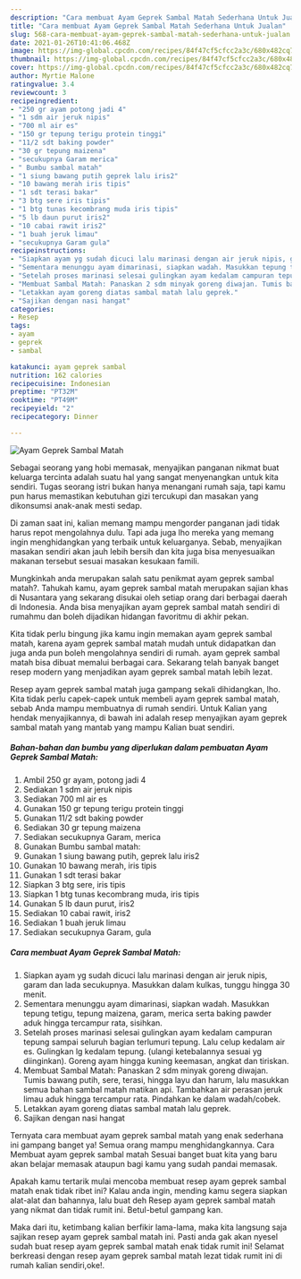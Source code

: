 ```yaml
---
description: "Cara membuat Ayam Geprek Sambal Matah Sederhana Untuk Jualan"
title: "Cara membuat Ayam Geprek Sambal Matah Sederhana Untuk Jualan"
slug: 568-cara-membuat-ayam-geprek-sambal-matah-sederhana-untuk-jualan
date: 2021-01-26T10:41:06.468Z
image: https://img-global.cpcdn.com/recipes/84f47cf5cfcc2a3c/680x482cq70/ayam-geprek-sambal-matah-foto-resep-utama.jpg
thumbnail: https://img-global.cpcdn.com/recipes/84f47cf5cfcc2a3c/680x482cq70/ayam-geprek-sambal-matah-foto-resep-utama.jpg
cover: https://img-global.cpcdn.com/recipes/84f47cf5cfcc2a3c/680x482cq70/ayam-geprek-sambal-matah-foto-resep-utama.jpg
author: Myrtie Malone
ratingvalue: 3.4
reviewcount: 3
recipeingredient:
- "250 gr ayam potong jadi 4"
- "1 sdm air jeruk nipis"
- "700 ml air es"
- "150 gr tepung terigu protein tinggi"
- "11/2 sdt baking powder"
- "30 gr tepung maizena"
- "secukupnya Garam merica"
- " Bumbu sambal matah"
- "1 siung bawang putih geprek lalu iris2"
- "10 bawang merah iris tipis"
- "1 sdt terasi bakar"
- "3 btg sere iris tipis"
- "1 btg tunas kecombrang muda iris tipis"
- "5 lb daun purut iris2"
- "10 cabai rawit iris2"
- "1 buah jeruk limau"
- "secukupnya Garam gula"
recipeinstructions:
- "Siapkan ayam yg sudah dicuci lalu marinasi dengan air jeruk nipis, garam dan lada secukupnya. Masukkan dalam kulkas, tunggu hingga 30 menit."
- "Sementara menunggu ayam dimarinasi, siapkan wadah. Masukkan tepung tetigu, tepung maizena, garam, merica serta baking pawder aduk hingga tercampur rata, sisihkan."
- "Setelah proses marinasi selesai gulingkan ayam kedalam campuran tepung sampai seluruh bagian terlumuri tepung. Lalu celup kedalam air es. Gulingkan lg kedalam tepung. (ulangi ketebalannya sesuai yg diinginkan). Goreng ayam hingga kuning keemasan, angkat dan tiriskan."
- "Membuat Sambal Matah: Panaskan 2 sdm minyak goreng diwajan. Tumis bawang putih, sere, terasi, hingga layu dan harum, lalu masukkan semua bahan sambal matah matikan api. Tambahkan air perasan jeruk limau aduk hingga tercampur rata. Pindahkan ke dalam wadah/cobek."
- "Letakkan ayam goreng diatas sambal matah lalu geprek."
- "Sajikan dengan nasi hangat"
categories:
- Resep
tags:
- ayam
- geprek
- sambal

katakunci: ayam geprek sambal 
nutrition: 162 calories
recipecuisine: Indonesian
preptime: "PT32M"
cooktime: "PT49M"
recipeyield: "2"
recipecategory: Dinner

---
```



![Ayam Geprek Sambal Matah](https://img-global.cpcdn.com/recipes/84f47cf5cfcc2a3c/680x482cq70/ayam-geprek-sambal-matah-foto-resep-utama.jpg)

Sebagai seorang yang hobi memasak, menyajikan panganan nikmat buat keluarga tercinta adalah suatu hal yang sangat menyenangkan untuk kita sendiri. Tugas seorang istri bukan hanya menangani rumah saja, tapi kamu pun harus memastikan kebutuhan gizi tercukupi dan masakan yang dikonsumsi anak-anak mesti sedap.

Di zaman  saat ini, kalian memang mampu mengorder panganan jadi tidak harus repot mengolahnya dulu. Tapi ada juga lho mereka yang memang ingin menghidangkan yang terbaik untuk keluarganya. Sebab, menyajikan masakan sendiri akan jauh lebih bersih dan kita juga bisa menyesuaikan makanan tersebut sesuai masakan kesukaan famili. 



Mungkinkah anda merupakan salah satu penikmat ayam geprek sambal matah?. Tahukah kamu, ayam geprek sambal matah merupakan sajian khas di Nusantara yang sekarang disukai oleh setiap orang dari berbagai daerah di Indonesia. Anda bisa menyajikan ayam geprek sambal matah sendiri di rumahmu dan boleh dijadikan hidangan favoritmu di akhir pekan.

Kita tidak perlu bingung jika kamu ingin memakan ayam geprek sambal matah, karena ayam geprek sambal matah mudah untuk didapatkan dan juga anda pun boleh mengolahnya sendiri di rumah. ayam geprek sambal matah bisa dibuat memalui berbagai cara. Sekarang telah banyak banget resep modern yang menjadikan ayam geprek sambal matah lebih lezat.

Resep ayam geprek sambal matah juga gampang sekali dihidangkan, lho. Kita tidak perlu capek-capek untuk membeli ayam geprek sambal matah, sebab Anda mampu membuatnya di rumah sendiri. Untuk Kalian yang hendak menyajikannya, di bawah ini adalah resep menyajikan ayam geprek sambal matah yang mantab yang mampu Kalian buat sendiri.

<!--inarticleads1-->

##### Bahan-bahan dan bumbu yang diperlukan dalam pembuatan Ayam Geprek Sambal Matah:

1. Ambil 250 gr ayam, potong jadi 4
1. Sediakan 1 sdm air jeruk nipis
1. Sediakan 700 ml air es
1. Gunakan 150 gr tepung terigu protein tinggi
1. Gunakan 11/2 sdt baking powder
1. Sediakan 30 gr tepung maizena
1. Sediakan secukupnya Garam, merica
1. Gunakan  Bumbu sambal matah:
1. Gunakan 1 siung bawang putih, geprek lalu iris2
1. Gunakan 10 bawang merah, iris tipis
1. Gunakan 1 sdt terasi bakar
1. Siapkan 3 btg sere, iris tipis
1. Siapkan 1 btg tunas kecombrang muda, iris tipis
1. Gunakan 5 lb daun purut, iris2
1. Sediakan 10 cabai rawit, iris2
1. Sediakan 1 buah jeruk limau
1. Sediakan secukupnya Garam, gula




<!--inarticleads2-->

##### Cara membuat Ayam Geprek Sambal Matah:

1. Siapkan ayam yg sudah dicuci lalu marinasi dengan air jeruk nipis, garam dan lada secukupnya. Masukkan dalam kulkas, tunggu hingga 30 menit.
1. Sementara menunggu ayam dimarinasi, siapkan wadah. Masukkan tepung tetigu, tepung maizena, garam, merica serta baking pawder aduk hingga tercampur rata, sisihkan.
1. Setelah proses marinasi selesai gulingkan ayam kedalam campuran tepung sampai seluruh bagian terlumuri tepung. Lalu celup kedalam air es. Gulingkan lg kedalam tepung. (ulangi ketebalannya sesuai yg diinginkan). Goreng ayam hingga kuning keemasan, angkat dan tiriskan.
1. Membuat Sambal Matah: Panaskan 2 sdm minyak goreng diwajan. Tumis bawang putih, sere, terasi, hingga layu dan harum, lalu masukkan semua bahan sambal matah matikan api. Tambahkan air perasan jeruk limau aduk hingga tercampur rata. Pindahkan ke dalam wadah/cobek.
1. Letakkan ayam goreng diatas sambal matah lalu geprek.
1. Sajikan dengan nasi hangat




Ternyata cara membuat ayam geprek sambal matah yang enak sederhana ini gampang banget ya! Semua orang mampu menghidangkannya. Cara Membuat ayam geprek sambal matah Sesuai banget buat kita yang baru akan belajar memasak ataupun bagi kamu yang sudah pandai memasak.

Apakah kamu tertarik mulai mencoba membuat resep ayam geprek sambal matah enak tidak ribet ini? Kalau anda ingin, mending kamu segera siapkan alat-alat dan bahannya, lalu buat deh Resep ayam geprek sambal matah yang nikmat dan tidak rumit ini. Betul-betul gampang kan. 

Maka dari itu, ketimbang kalian berfikir lama-lama, maka kita langsung saja sajikan resep ayam geprek sambal matah ini. Pasti anda gak akan nyesel sudah buat resep ayam geprek sambal matah enak tidak rumit ini! Selamat berkreasi dengan resep ayam geprek sambal matah lezat tidak rumit ini di rumah kalian sendiri,oke!.

